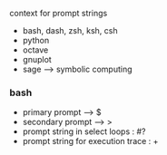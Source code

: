 context for prompt strings 
* bash, dash, zsh, ksh, csh 
* python
* octave 
* gnuplot 
* sage --> symbolic computing 

### bash 
* primary prompt --> $ 
* secondary prompt --> > 
* prompt string in select loops : #? 
* prompt string for execution trace : +